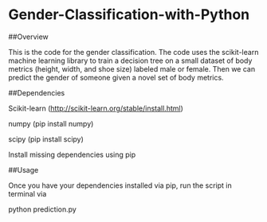 # Gender-Classification-with-Python

##Overview

This is the code for the gender classification. The code uses the scikit-learn machine learning library to train a decision tree on a small dataset of body metrics (height, width, and shoe size) labeled male or female. Then we can predict the gender of someone given a novel set of body metrics.

##Dependencies

Scikit-learn (http://scikit-learn.org/stable/install.html)

numpy (pip install numpy)

scipy (pip install scipy)

Install missing dependencies using pip

##Usage

Once you have your dependencies installed via pip, run the script in terminal via

python prediction.py
